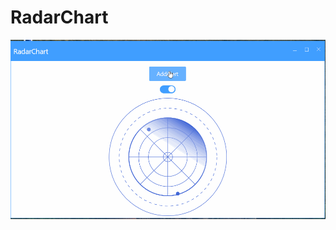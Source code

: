 # RadarChart

![RadarChart](https://raw.githubusercontent.com/yanjinhuagood/RadarChart/main/Images/Radar.gif)
